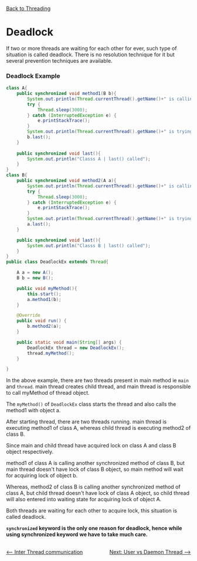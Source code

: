 [Back to Threading](../README.md)

# Deadlock

If two or more threads are waiting for each other for ever, such type of situation is called deadlock. There is no resolution technique for it but several prevention techniques are available.

### Deadlock Example

```java
class A{
    public synchronized void method1(B b){
        System.out.println(Thread.currentThread().getName()+" is calling method1 ");
        try {
            Thread.sleep(3000);
        } catch (InterruptedException e) {
            e.printStackTrace();
        }
        System.out.println(Thread.currentThread().getName()+" is trying to call last() of class A");
        b.last();
    }
	
    public synchronized void last(){
        System.out.println("Classs A | last() called");
    }
}
class B{
    public synchronized void method2(A a){
        System.out.println(Thread.currentThread().getName()+" is calling method2 ");
        try {
            Thread.sleep(3000);
        } catch (InterruptedException e) {
            e.printStackTrace();
        }
        System.out.println(Thread.currentThread().getName()+" is trying to call last() of class B");
        a.last();
    }

    public synchronized void last(){
        System.out.println("Classs B | last() called");
    }
}
public class DeadlockEx extends Thread{

    A a = new A();
    B b = new B();

    public void myMethod(){
        this.start();
        a.method1(b);
    }

    @Override
    public void run() {
        b.method2(a);
    }

    public static void main(String[] args) {
        DeadlockEx thread = new DeadlockEx();
        thread.myMethod();
    }

}
```

In the above example, there are two threads present in main method ie `main` and `thread`. main thread creates child thread, and main thread is responsible to call myMethod of thread object.

The `myMethod()` of `DeadlockEx` class starts the thread and also calls the method1 with object a.

After starting thread, there are two threads running. main thread is executing method1 of class A, whereas child thread is executing method2 of class B.

Since main and child thread have acquired lock on class A and class B object respectively. 

method1 of class A is calling another synchronized method of class B, but main thread doesn't have lock of class B object, so main method will wait for acquiring lock of object b.

Whereas, method2 of class B is calling another synchronized method of class A, but child thread doesn't have lock of class A object, so child thread will also entered into waiting state for acquiring lock of object A.

Both threads are waiting for each other to acquire lock, this situation is called deadlock.

**`synchronized` keyword is the only one reason for deadlock, hence while using synchronized keyword we have to take much care.**


<br>

<div style="float:left">
  <a href="../10_Inter_thread_comm/README.md" style=""> <-- Inter Thread communication</a>
</div>


<div style="float:right">
  <a href="../12_user_vs_daemon_thread/README.md" style=""> Next: User vs Daemon Thread --> </a>
</div>

<br>